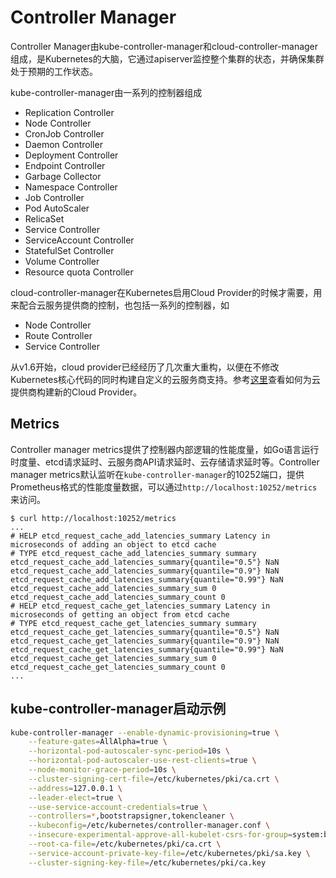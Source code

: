 # Controller Manager

Controller Manager由kube-controller-manager和cloud-controller-manager组成，是Kubernetes的大脑，它通过apiserver监控整个集群的状态，并确保集群处于预期的工作状态。

kube-controller-manager由一系列的控制器组成

- Replication Controller
- Node Controller
- CronJob Controller
- Daemon Controller
- Deployment Controller
- Endpoint Controller
- Garbage Collector
- Namespace Controller
- Job Controller
- Pod AutoScaler
- RelicaSet
- Service Controller
- ServiceAccount Controller
- StatefulSet Controller
- Volume Controller
- Resource quota Controller

cloud-controller-manager在Kubernetes启用Cloud Provider的时候才需要，用来配合云服务提供商的控制，也包括一系列的控制器，如

- Node Controller
- Route Controller
- Service Controller

从v1.6开始，cloud provider已经经历了几次重大重构，以便在不修改Kubernetes核心代码的同时构建自定义的云服务商支持。参考[这里](../plugins/cloud-provider.md)查看如何为云提供商构建新的Cloud Provider。

## Metrics

Controller manager metrics提供了控制器内部逻辑的性能度量，如Go语言运行时度量、etcd请求延时、云服务商API请求延时、云存储请求延时等。Controller manager metrics默认监听在`kube-controller-manager`的10252端口，提供Prometheus格式的性能度量数据，可以通过`http://localhost:10252/metrics`来访问。

```
$ curl http://localhost:10252/metrics
...
# HELP etcd_request_cache_add_latencies_summary Latency in microseconds of adding an object to etcd cache
# TYPE etcd_request_cache_add_latencies_summary summary
etcd_request_cache_add_latencies_summary{quantile="0.5"} NaN
etcd_request_cache_add_latencies_summary{quantile="0.9"} NaN
etcd_request_cache_add_latencies_summary{quantile="0.99"} NaN
etcd_request_cache_add_latencies_summary_sum 0
etcd_request_cache_add_latencies_summary_count 0
# HELP etcd_request_cache_get_latencies_summary Latency in microseconds of getting an object from etcd cache
# TYPE etcd_request_cache_get_latencies_summary summary
etcd_request_cache_get_latencies_summary{quantile="0.5"} NaN
etcd_request_cache_get_latencies_summary{quantile="0.9"} NaN
etcd_request_cache_get_latencies_summary{quantile="0.99"} NaN
etcd_request_cache_get_latencies_summary_sum 0
etcd_request_cache_get_latencies_summary_count 0
...
```

## kube-controller-manager启动示例

```sh
kube-controller-manager --enable-dynamic-provisioning=true \
    --feature-gates=AllAlpha=true \
    --horizontal-pod-autoscaler-sync-period=10s \
    --horizontal-pod-autoscaler-use-rest-clients=true \
    --node-monitor-grace-period=10s \
    --cluster-signing-cert-file=/etc/kubernetes/pki/ca.crt \
    --address=127.0.0.1 \
    --leader-elect=true \
    --use-service-account-credentials=true \
    --controllers=*,bootstrapsigner,tokencleaner \
    --kubeconfig=/etc/kubernetes/controller-manager.conf \
    --insecure-experimental-approve-all-kubelet-csrs-for-group=system:bootstrappers \
    --root-ca-file=/etc/kubernetes/pki/ca.crt \
    --service-account-private-key-file=/etc/kubernetes/pki/sa.key \
    --cluster-signing-key-file=/etc/kubernetes/pki/ca.key
```
